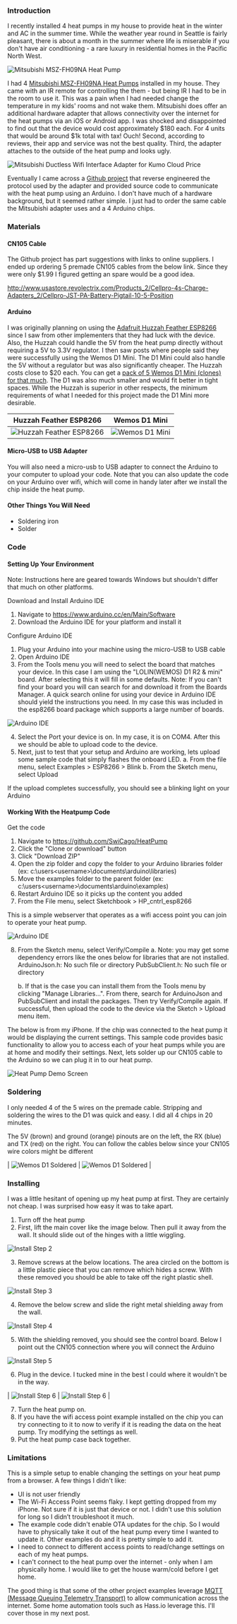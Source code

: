 ### Introduction

I recently installed 4 heat pumps in my house to provide heat in the winter and AC in the summer time.  While the weather year round in Seattle is fairly pleasant, there is about a month in the summer where life is miserable if you don't have air conditioning - a rare luxury in residential homes in the Pacific North West.

![Mitsubishi MSZ-FH09NA Heat Pump](/assets/images/mitsubishi_heat_pump_msz-fh09na.jpg)

I had 4 [Mitsubishi MSZ-FH09NA Heat Pumps](https://www.mitsubishicomfort.com/node/1103) installed in my house.  They came with an IR remote for controlling the them - but being IR I had to be in the room to use it.  This was a pain when I had needed change the temperature in my kids' rooms and not wake them.  Mitsubishi does offer an additional hardware adapter that allows connectivity over the internet for the heat pumps via an iOS or Android app.  I was shocked and disappointed to find out that the device would cost approximately $180 each.  For 4 units that would be around $1k total with tax!  Ouch!  Second, according to reviews, their app and service was not the best quality.  Third, the adapter attaches to the outside of the heat pump and looks ugly.

![Mitsubishi Ductless Wifi Interface Adapter for Kumo Cloud Price](/assets/images/mitsubishi_ductless_wifi_interface_adapter_for_kumo_cloud.jpg)

Eventually I came across a [Github project](https://github.com/SwiCago/HeatPump) that reverse engineered the protocol used by the adapter and provided source code to communicate with the heat pump using an Arduino.  I don't have much of a hardware background, but it seemed rather simple.  I just had to order the same cable the Mitsubishi adapter uses and a 4 Arduino chips.    

### Materials

#### CN105 Cable

The Github project has part suggestions with links to online suppliers.  I ended up ordering 5 premade CN105 cables from the below link.  Since they were only $1.99 I figured getting an spare would be a good idea.

http://www.usastore.revolectrix.com/Products_2/Cellpro-4s-Charge-Adapters_2/Cellpro-JST-PA-Battery-Pigtail-10-5-Position

#### Arduino

I was originally planning on using the [Adafruit Huzzah Feather ESP8266](https://www.adafruit.com/product/2821) since I saw from other implementers that they had luck with the device.  Also, the Huzzah could handle the 5V from the heat pump directly without requiring a 5V to 3.3V regulator.  I then saw posts where people said they were successfully using the Wemos D1 Mini.  The D1 Mini could also handle the 5V without a regulator but was also significantly cheaper.  The Huzzah costs close to $20 each.  You can get a [pack of 5 Wemos D1 Mini (clones) for that much](https://www.amazon.com/dp/B076F52NQD/ref=cm_sw_em_r_mt_dp_U_hzfdDbC64GWC5).  The D1 was also much smaller and would fit better in tight spaces.  While the Huzzah is superior in other respects, the minimum requirements of what I needed for this project made the D1 Mini more desirable.

| Huzzah Feather ESP8266 | Wemos D1 Mini |
|-------|--------|
| ![Huzzah Feather ESP8266](/assets/images/Huzzah_Feather_ESP8266.jpg) | ![Wemos D1 Mini](/assets/images/Wemos_D1_Mini.jpg) |

#### Micro-USB to USB Adapter

You will also need a micro-usb to USB adapter to connect the Arduino to your computer to upload your code.  Note that you can also update the code on your Arduino over wifi, which will come in handy later after we install the chip inside the heat pump.

#### Other Things You Will Need

* Soldering iron
* Solder

### Code

#### Setting Up Your Environment

Note: Instructions here are geared towards Windows but shouldn't differ that much on other platforms.

Download and Install Arduino IDE

1. Navigate to https://www.arduino.cc/en/Main/Software
2. Download the Arduino IDE for your platform and install it

Configure Arduino IDE

1. Plug your Arduino into your machine using the micro-USB to USB cable
2. Open Arduino IDE
3. From the Tools menu you will need to select the board that matches your device.  In this case I am using the "LOLIN(WEMOS) D1 R2 & mini" board.  After selecting this it will fill in some defaults.  Note: If you can't find your board you will can search for and download it from the Boards Manager.  A quick search online for using your device in Arduino IDE should yield the instructions you need.  In my case this was included in the esp8266 board package which supports a large number of boards.

![Arduino IDE](/assets/images/Arduino_IDE1.jpg)

4. Select the Port your device is on.  In my case, it is on COM4.  After this we should be able to upload code to the device.
5. Next, just to test that your setup and Arduino are working, lets upload some sample code that simply flashes the onboard LED.
		a. From the file menu, select Examples > ESP8266 > Blink
		b. From the Sketch menu, select Upload
    
If the upload completes successfully, you should see a blinking light on your Arduino

#### Working With the Heatpump Code

Get the code

1. Navigate to https://github.com/SwiCago/HeatPump
2. Click the "Clone or download" button
3. Click "Download ZIP"
4. Open the zip folder and copy the folder to your Arduino libraries folder (ex: c:\users\<username>\documents\arduino\libraries)
5. Move the examples folder to the parent folder (ex: c:\users\<username>\documents\arduino\examples)
6. Restart Arduino IDE so it picks up the content you added
7. From the File menu, select Sketchbook > HP_cntrl_esp8266
  
This is a simple webserver that operates as a wifi access point you can join to operate your heat pump. 

![Arduino IDE](/assets/images/Arduino_IDE2.jpg)

8. From the Sketch menu, select Verify/Compile
	 a. Note: you may get some dependency errors like the ones below for libraries that are not installed.  
			ArduinoJson.h: No such file or directory
			PubSubClient.h: No such file or directory
			
	 b. If that is the case you can install them from the Tools menu by clicking "Manage Libraries…".  From there, search for ArduinoJson and PubSubClient and install the packages.  Then try Verify/Compile again.  If successful, then upload the code to the device via the Sketch > Upload menu item.

The below is from my iPhone.  If the chip was connected to the heat pump it would be displaying the current settings.  This sample code provides basic functionality to allow you to access each of your heat pumps while you are at home and modify their settings.  Next, lets solder up our CN105 cable to the Arduino so we can plug it in to our heat pump.

![Heat Pump Demo Screen](/assets/images/heat_pump_demo_screen.jpg)

### Soldering

I only needed 4 of the 5 wires on the premade cable.  Stripping and soldering the wires to the D1 was quick and easy.  I did all 4 chips in 20 minutes.

The 5V (brown) and ground (orange) pinouts are on the left, the RX (blue) and TX (red) on the right.  You can follow the cables below since your CN105 wire colors might be different

| ![Wemos D1 Soldered](/assets/images/Wemos_D1_Solder1.jpg) | ![Wemos D1 Soldered](/assets/images/Wemos_D1_Solder2.jpg) |


### Installing

I was a little hesitant of opening up my heat pump at first.  They are certainly not cheap.  I was surprised how easy it was to take apart.  

1. Turn off the heat pump
2. First, lift the main cover like the image below.  Then pull it away from the wall.  It should slide out of the hinges with a little wiggling.

![Install Step 2](/assets/images/heatpump_install1.jpg)

3. Remove screws at the below locations.  The area circled on the bottom is a little plastic piece that you can remove which hides a screw.  With these removed you should be able to take off the right plastic shell.

![Install Step 3](/assets/images/heatpump_install2.jpg)

4. Remove the below screw and slide the right metal shielding away from the wall.

![Install Step 4](/assets/images/heatpump_install3.jpg)

5. With the shielding removed, you should see the control board.  Below I point out the CN105 connection where you will connect the Arduino

![Install Step 5](/assets/images/heatpump_install4.jpg)

6. Plug in the device.  I tucked mine in the best I could where it wouldn't be in the way.

| ![Install Step 6](/assets/images/heatpump_install5.jpg) | ![Install Step 6](/assets/images/heatpump_install6.jpg) |

7. Turn the heat pump on.
8. If you have the wifi access point example installed on the chip you can try connecting to it to now to verify if it is reading the data on the heat pump.  Try modifying the settings as well.
9. Put the heat pump case back together.

### Limitations

This is a simple setup to enable changing the settings on your heat pump from a browser.  A few things I didn't like:
* UI is not user friendly
* The Wi-Fi Access Point seems flaky.  I kept getting dropped from my iPhone.  Not sure if it is just that device or not.  I didn't use this solution for long so I didn’t troubleshoot it much.
* The example code didn't enable OTA updates for the chip.  So I would have to physically take it out of the heat pump every time I wanted to update it.  Other examples do and it is pretty simple to add it.
* I need to connect to different access points to read/change settings on each of my heat pumps.
* I can't connect to the heat pump over the internet - only when I am physically home.  I would like to get the house warm/cold before I get home.

The good thing is that some of the other project examples leverage [MQTT (Message Queuing Telemetry Transport)](https://en.wikipedia.org/wiki/MQTT) to allow communication across the internet.  Some home automation tools such as Hass.io leverage this.  I'll cover those in my next post.
